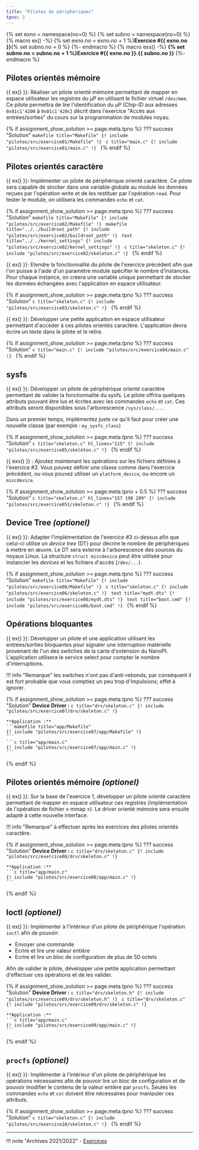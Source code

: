 ```yaml
---
title: "Pilotes de périphériques"
tpno: 3
---
```


{% set exno = namespace(no=0) %}
{% set subno = namespace(no=0) %}
{% macro ex() -%}
{% set exno.no = exno.no + 1 %}**Exercice #{{ exno.no }}**{% set subno.no = 0 %}
{%- endmacro %}
{% macro exx() -%}
**{% set subno.no = subno.no + 1 %}Exercice #{{ exno.no }}.{{ subno.no }}**
{%- endmacro %}

## Pilotes orientés mémoire

{{ ex() }}: Réaliser un pilote orienté mémoire permettant de mapper en espace utilisateur les registres du µP en utilisant le fichier virtuel `/dev/mem`. Ce pilote permettra de lire l'identification du µP (Chip-ID aux adresses `0x01c1'4200` à `0x01c1'420c`) décrit dans l'exercice "Accès aux entrées/sorties" du cours sur la programmation de modules noyau.

{% if assignment_show_solution >= page.meta.tpno %}
??? success "Solution"
    ```makefile title="Makefile"
    {! include "pilotes/src/exercice01/Makefile" !}
    ```
    ```c title="main.c"
    {! include "pilotes/src/exercice01/main.c" !}
    ```
{% endif %}

## Pilotes orientés caractère

{{ ex() }}: Implémenter un pilote de périphérique orienté caractère. Ce pilote sera capable de stocker dans une variable globale au module les données reçues par l'opération write et de les restituer par l'opération `read`. Pour tester le module, on utilisera les commandes `echo` et `cat`.

{% if assignment_show_solution >= page.meta.tpno %}
??? success "Solution"
    ```makefile title="Makefile"
    {! include "pilotes/src/exercice02/Makefile" !}
    ```
    ```makefile title="../../buildroot_path"
    {! include "pilotes/src/exercice02/buildroot_path" !}
    ```
    ```text title="../../kernel_settings"
    {! include "pilotes/src/exercice02/kernel_settings" !}
    ```
    ```c title="skeleton.c"
    {! include "pilotes/src/exercice02/skeleton.c" !}
    ```
{% endif %}

{{ ex() }}: Etendre la fonctionnalité du pilote de l'exercice précédent afin que l'on puisse à l'aide d'un paramètre module spécifier le nombre d'instances. Pour chaque instance, on créera une variable unique permettant de stocker les données échangées avec l'application en espace utilisateur.

{% if assignment_show_solution >= page.meta.tpno %}
??? success "Solution"
    ```c title="skeleton.c"
    {! include "pilotes/src/exercice03/skeleton.c" !}
    ```
{% endif %}

{{ ex() }}: Développer une petite application en espace utilisateur permettant d'accéder à ces pilotes orientés caractère. L'application devra écrire un texte dans le pilote et le relire.

{% if assignment_show_solution >= page.meta.tpno %}
??? success "Solution"
    ```c title="main.c"
    {! include "pilotes/src/exercice04/main.c" !}
    ```
{% endif %}

## sysfs

{{ ex() }}: Développer un pilote de périphérique orienté caractère permettant de valider la fonctionnalité du sysfs. Le pilote offrira quelques attributs pouvant être lus et écrites avec les commandes `echo` et `cat`. Ces attributs seront disponibles sous l'arborescence `/sys/class/...`.

Dans un premier temps, implémentez juste ce qu'il faut pour créer une nouvelle classe (par exemple : `my_sysfs_class`)

{% if assignment_show_solution >= page.meta.tpno %}
??? success "Solution"
    ```c title="skeleton.c" hl_lines="115"
    {! include "pilotes/src/exercice05/skeleton.c" !}
    ```
{% endif %}


{{ exx() }} : Ajoutez maintenant les opérations sur les fichiers définies à l'exercice #3. Vous pouvez définir une classe
comme dans l'exercice précédent, ou vous pouvez utiliser un `platform_device`, ou encore un `miscdevice`.

{% if assignment_show_solution >= page.meta.tpno + 0.5 %}
??? success "Solution"
    ```c title="skeleton.c" hl_lines="157 198 209"
    {! include "pilotes/src/exercice051/skeleton.c" !}
    ```
{% endif %}

## Device Tree _(optionel)_

{{ ex() }}:
Adapter l'implémentation de l'exercice #3 ci-dessus afin que celui-ci utilise un _device tree_ (DT) pour décrire le nombre de périphériques à mettre en œuvre. Le DT sera externe à l'arborescence des sources du noyaux Linux. La structure `struct miscdevice` peut être utilisée pour instancier les _devices_ et les fichiers d'accès (`/dev/...`).

{% if assignment_show_solution >= page.meta.tpno %}
??? success "Solution"
    ```makefile title="Makefile"
    {! include "pilotes/src/exercice06/Makefile" !}
    ```
    ```c title="skeleton.c"
    {! include "pilotes/src/exercice06/skeleton.c" !}
    ```
    ```text title="mydt.dts"
    {! include "pilotes/src/exercice06/mydt.dts" !}
    ```
    ```text title="boot.cmd"
    {! include "pilotes/src/exercice06/boot.cmd" !}
    ```
{% endif %}


## Opérations bloquantes

{{ ex() }}: Développer un pilote et une application utilisant les entrées/sorties bloquantes pour signaler une interruption matérielle provenant de l'un des switches de la carte d'extension du NanoPI. L'application utilisera le service select pour compter le nombre d'interruptions.

!!! info "Remarque"
    les switches n'ont pas d'anti-rebonds, par conséquent il est fort probable que vous comptiez un peu trop
    d'impulsions; effet à ignorer.

{% if assignment_show_solution >= page.meta.tpno %}
??? success "Solution"
    **Device Driver :**
    ```c title="drv/skeleton.c"
    {! include "pilotes/src/exercice07/drv/skeleton.c" !}
    ```

    **Application :**
    ```makefile title="app/Makefile"
    {! include "pilotes/src/exercice07/app/Makefile" !}
    ```
    ```c title="app/main.c"
    {! include "pilotes/src/exercice07/app/main.c" !}
    ```
{% endif %}

## Pilotes orientés mémoire _(optionel)_

{{ ex() }}: Sur la base de l'exercice 1, développer un pilote orienté caractère permettant de mapper en espace utilisateur ces registres (implémentation de l'opération de fichier « mmap »). 
Le driver orienté mémoire sera ensuite adapté à cette nouvelle interface.

!!! info "Remarque"
    à effectuer après les exercices des pilotes orientés caractère.

{% if assignment_show_solution >= page.meta.tpno %}
??? success "Solution"
    **Device Driver :**
    ```c title="drv/skeleton.c"
    {! include "pilotes/src/exercice08/drv/skeleton.c" !}
    ```

    **Application :**
    ```c title="app/main.c"
    {! include "pilotes/src/exercice08/app/main.c" !}
    ```
{% endif %}

## Ioctl _(optionel)_

{{ ex() }}: Implémenter à l'intérieur d'un pilote de périphérique l'opération `ioctl` afin de pouvoir:

- Envoyer une commande
- Ecrire et lire une valeur entière
- Ecrire et lire un bloc de configuration de plus de 50 octets

Afin de valider le pilote, développer une petite application permettant d'effectuer ces opérations et de les valider. 

{% if assignment_show_solution >= page.meta.tpno %}
??? success "Solution"
    **Device Driver :**
    ```c title="drv/skeleton.h"
    {! include "pilotes/src/exercice09/drv/skeleton.h" !}
    ```
    ```c title="drv/skeleton.c"
    {! include "pilotes/src/exercice09/drv/skeleton.c" !}
    ```

    **Application :**
    ```c title="app/main.c"
    {! include "pilotes/src/exercice09/app/main.c" !}
    ```
{% endif %}

## `procfs` _(optionel)_

{{ ex() }}: Implémenter à l'intérieur d'un pilote de périphérique les opérations nécessaires afin de pouvoir lire un bloc de configuration et de pouvoir modifier le contenu de la valeur entière par `procfs`. Seules les commandes `echo` et `cat` doivent être nécessaires pour manipuler ces attributs.

{% if assignment_show_solution >= page.meta.tpno %}
??? success "Solution"
    ```c title="skeleton.c"
    {! include "pilotes/src/exercice10/skeleton.c" !}
    ```
{% endif %}

---

!!! note "Archives 2021/2022"
    - [Exercices](pilotes/sp.04.2_mas_csel_noyau_pilotes_exercices.pdf)
